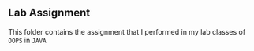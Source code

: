 ## Lab Assignment
This folder contains the assignment that I performed in my lab classes of `OOPS` in `JAVA`
